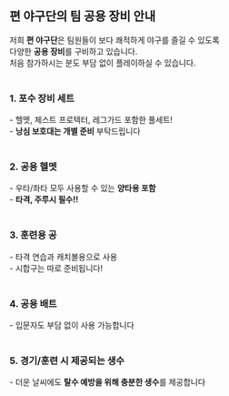 <h2>편 야구단의 팀 공용 장비 안내</h2>

저희 <strong>편 야구단</strong>은 팀원들이 보다 쾌적하게 야구를 즐길 수 있도록<br>
다양한 <strong>공용 장비</strong>를 구비하고 있습니다.<br>
처음 참가하시는 분도 부담 없이 플레이하실 수 있습니다.<br><br>

<h3><strong>1. 포수 장비 세트</strong></h3>
- 헬멧, 체스트 프로텍터, 레그가드 포함한 풀세트!<br>
- <strong>낭심 보호대는 개별 준비</strong> 부탁드립니다<br><br>

<h3><strong>2. 공용 헬멧</strong></h3>
- 우타/좌타 모두 사용할 수 있는 <strong>양타용 포함</strong><br>
- <strong>타격, 주루시 필수!!</strong><br><br>

<h3><strong>3. 훈련용 공</strong></h3>
- 타격 연습과 캐치볼용으로 사용<br>
- 시합구는 따로 준비됩니다!<br><br>

<h3><strong>4. 공용 배트</strong></h3>
- 입문자도 부담 없이 사용 가능합니다<br><br>

<h3><strong>5. 경기/훈련 시 제공되는 생수</strong></h3>
- 더운 날씨에도 <strong>탈수 예방을 위해 충분한 생수</strong>를 제공합니다